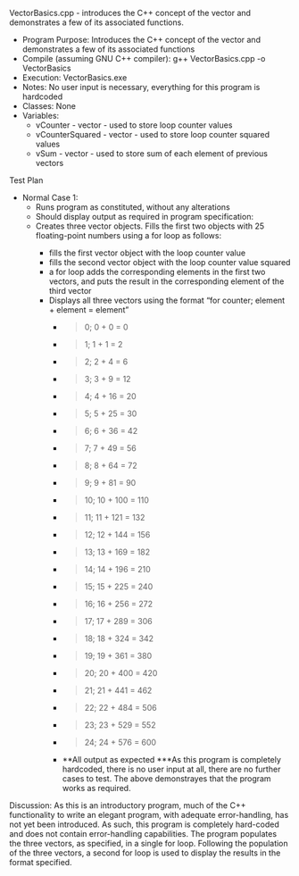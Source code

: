 VectorBasics.cpp - introduces the C++ concept of the vector and demonstrates a few of its associated functions.

- Program Purpose:
		Introduces the C++ concept of the vector and demonstrates a few of its
		associated functions
- Compile (assuming GNU C++ compiler): g++ VectorBasics.cpp -o VectorBasics
- Execution: VectorBasics.exe
- Notes: No user input is necessary, everything for this program is hardcoded
- Classes: None
- Variables:
  - vCounter - vector<float> - used to store loop counter values
  - vCounterSquared - vector<float> - used to store loop counter squared values
  - vSum - vector<float> - used to store sum of each element of previous vectors

Test Plan
- Normal Case 1:
  - Runs program as constituted, without any alterations
  - Should display output as required in program specification:
  - Creates three vector<float> objects. Fills the first two objects with 25 floating-point numbers using a for loop as follows:
	- fills the first vector object with the loop counter value
	- fills the second vector object with the loop counter value squared
	- a for loop adds the corresponding elements in the first two vectors, and puts the result in the corresponding element of the third vector
	- Displays all three vectors using the format “for counter; element + element = element”
		- > 0; 0 + 0 = 0
		- > 1; 1 + 1 = 2
		- > 2; 2 + 4 = 6
		- > 3; 3 + 9 = 12
		- > 4; 4 + 16 = 20
		- > 5; 5 + 25 = 30
		- > 6; 6 + 36 = 42
		- > 7; 7 + 49 = 56
		- > 8; 8 + 64 = 72
		- > 9; 9 + 81 = 90
		- > 10; 10 + 100 = 110
		- > 11; 11 + 121 = 132
		- > 12; 12 + 144 = 156
		- > 13; 13 + 169 = 182
		- > 14; 14 + 196 = 210
		- > 15; 15 + 225 = 240
		- > 16; 16 + 256 = 272
		- > 17; 17 + 289 = 306
		- > 18; 18 + 324 = 342
		- > 19; 19 + 361 = 380
		- > 20; 20 + 400 = 420
		- > 21; 21 + 441 = 462
		- > 22; 22 + 484 = 506
		- > 23; 23 + 529 = 552
		- > 24; 24 + 576 = 600
		- **All output as expected
***As this program is completely hardcoded, there is no user input at all, there are no
further cases to test.  The above demonstrayes that the program works as required.

Discussion:
		As this is an introductory program, much of the C++ functionality to 
		write an elegant program, with adequate error-handling, has not yet been
		introduced.  As such, this program is completely hard-coded and does not
		contain error-handling capabilities.
		The program populates the three vectors, as specified, in a single for loop.
		Following the population of the three vectors, a second for loop is used to
		display the results in the format specified.
